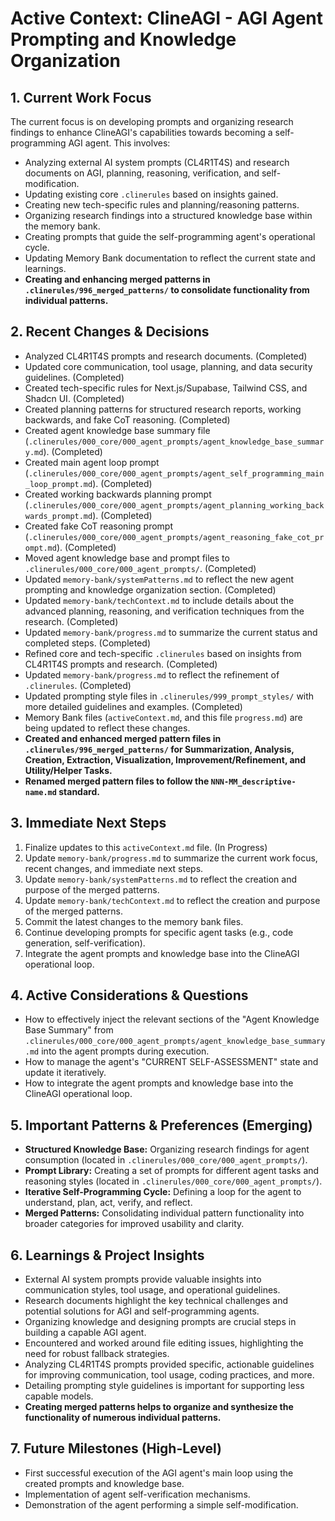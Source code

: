 # Active Context: ClineAGI - AGI Agent Prompting and Knowledge Organization

## 1. Current Work Focus
The current focus is on developing prompts and organizing research findings to enhance ClineAGI's capabilities towards becoming a self-programming AGI agent. This involves:
- Analyzing external AI system prompts (CL4R1T4S) and research documents on AGI, planning, reasoning, verification, and self-modification.
- Updating existing core `.clinerules` based on insights gained.
- Creating new tech-specific rules and planning/reasoning patterns.
- Organizing research findings into a structured knowledge base within the memory bank.
- Creating prompts that guide the self-programming agent's operational cycle.
- Updating Memory Bank documentation to reflect the current state and learnings.
- **Creating and enhancing merged patterns in `.clinerules/996_merged_patterns/` to consolidate functionality from individual patterns.**

## 2. Recent Changes & Decisions
-   Analyzed CL4R1T4S prompts and research documents. (Completed)
-   Updated core communication, tool usage, planning, and data security guidelines. (Completed)
-   Created tech-specific rules for Next.js/Supabase, Tailwind CSS, and Shadcn UI. (Completed)
-   Created planning patterns for structured research reports, working backwards, and fake CoT reasoning. (Completed)
-   Created agent knowledge base summary file (`.clinerules/000_core/000_agent_prompts/agent_knowledge_base_summary.md`). (Completed)
-   Created main agent loop prompt (`.clinerules/000_core/000_agent_prompts/agent_self_programming_main_loop_prompt.md`). (Completed)
-   Created working backwards planning prompt (`.clinerules/000_core/000_agent_prompts/agent_planning_working_backwards_prompt.md`). (Completed)
-   Created fake CoT reasoning prompt (`.clinerules/000_core/000_agent_prompts/agent_reasoning_fake_cot_prompt.md`). (Completed)
-   Moved agent knowledge base and prompt files to `.clinerules/000_core/000_agent_prompts/`. (Completed)
-   Updated `memory-bank/systemPatterns.md` to reflect the new agent prompting and knowledge organization section. (Completed)
-   Updated `memory-bank/techContext.md` to include details about the advanced planning, reasoning, and verification techniques from the research. (Completed)
-   Updated `memory-bank/progress.md` to summarize the current status and completed steps. (Completed)
-   Refined core and tech-specific `.clinerules` based on insights from CL4R1T4S prompts and research. (Completed)
-   Updated `memory-bank/progress.md` to reflect the refinement of `.clinerules`. (Completed)
-   Updated prompting style files in `.clinerules/999_prompt_styles/` with more detailed guidelines and examples. (Completed)
-   Memory Bank files (`activeContext.md`, and this file `progress.md`) are being updated to reflect these changes.
-   **Created and enhanced merged pattern files in `.clinerules/996_merged_patterns/` for Summarization, Analysis, Creation, Extraction, Visualization, Improvement/Refinement, and Utility/Helper Tasks.**
-   **Renamed merged pattern files to follow the `NNN-MM_descriptive-name.md` standard.**

## 3. Immediate Next Steps
1.  Finalize updates to this `activeContext.md` file. (In Progress)
2.  Update `memory-bank/progress.md` to summarize the current work focus, recent changes, and immediate next steps.
3.  Update `memory-bank/systemPatterns.md` to reflect the creation and purpose of the merged patterns.
4.  Update `memory-bank/techContext.md` to reflect the creation and purpose of the merged patterns.
5.  Commit the latest changes to the memory bank files.
6.  Continue developing prompts for specific agent tasks (e.g., code generation, self-verification).
7.  Integrate the agent prompts and knowledge base into the ClineAGI operational loop.

## 4. Active Considerations & Questions
-   How to effectively inject the relevant sections of the "Agent Knowledge Base Summary" from `.clinerules/000_core/000_agent_prompts/agent_knowledge_base_summary.md` into the agent prompts during execution.
-   How to manage the agent's "CURRENT SELF-ASSESSMENT" state and update it iteratively.
-   How to integrate the agent prompts and knowledge base into the ClineAGI operational loop.

## 5. Important Patterns & Preferences (Emerging)
-   **Structured Knowledge Base:** Organizing research findings for agent consumption (located in `.clinerules/000_core/000_agent_prompts/`).
-   **Prompt Library:** Creating a set of prompts for different agent tasks and reasoning styles (located in `.clinerules/000_core/000_agent_prompts/`).
-   **Iterative Self-Programming Cycle:** Defining a loop for the agent to understand, plan, act, verify, and reflect.
-   **Merged Patterns:** Consolidating individual pattern functionality into broader categories for improved usability and clarity.

## 6. Learnings & Project Insights
-   External AI system prompts provide valuable insights into communication styles, tool usage, and operational guidelines.
-   Research documents highlight the key technical challenges and potential solutions for AGI and self-programming agents.
-   Organizing knowledge and designing prompts are crucial steps in building a capable AGI agent.
-   Encountered and worked around file editing issues, highlighting the need for robust fallback strategies.
-   Analyzing CL4R1T4S prompts provided specific, actionable guidelines for improving communication, tool usage, coding practices, and more.
-   Detailing prompting style guidelines is important for supporting less capable models.
-   **Creating merged patterns helps to organize and synthesize the functionality of numerous individual patterns.**

## 7. Future Milestones (High-Level)
-   First successful execution of the AGI agent's main loop using the created prompts and knowledge base.
-   Implementation of agent self-verification mechanisms.
-   Demonstration of the agent performing a simple self-modification.
